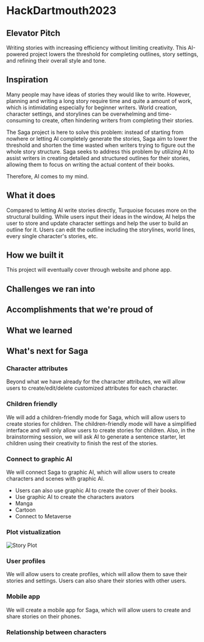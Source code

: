 # HackDartmouth2023
## Elevator Pitch
Writing stories with increasing efficiency without limiting creativity. This AI-powered project lowers the threshold for completing outlines, story settings, and refining their overall style and tone.

## Inspiration
Many people may have ideas of stories they would like to write. However, planning and writing a long story require time and quite a amount of work, which is intimidating especially for beginner writers. World creation, character settings, and storylines can be overwhelming and time-consuming to create, often hindering writers from completing their stories. 

The Saga project is here to solve this problem: instead of starting from nowhere or letting AI completely generate the stories, Saga aim to lower the threshold and shorten the time wasted when writers trying to figure out the whole story structure. Saga seeks to address this problem by utilizing AI to assist writers in creating detailed and structured outlines for their stories, allowing them to focus on writing the actual content of their books.

Therefore, AI comes to my mind.

## What it does
Compared to letting AI write stories directly, Turquoise focuses more on the structural building. While users input their ideas in the window, AI helps the user to store and update character settings and help the user to build an outline for it. Users can edit the outline including the storylines, world lines, every single character's stories, etc. 

## How we built it
This project will eventually cover through website and phone app.


## Challenges we ran into



## Accomplishments that we're proud of



## What we learned



## What's next for Saga
### Character attributes
Beyond what we have already for the character attributes, we will allow users to create/edit/delete customized attributes for each character.

### Children friendly
We will add a children-friendly mode for Saga, which will allow users to create stories for children. The children-friendly mode will have a simplified interface and will only allow users to create stories for children.
Also, in the brainstorming session, we will ask AI to generate a sentence starter, let children using their creativity to finish the rest of the stories.

### Connect to graphic AI
We will connect Saga to graphic AI, which will allow users to create characters and scenes with graphic AI.
- Users can also use graphic AI to create the cover of their books.
- Use graphic AI to create the characters avators
- Manga
- Cartoon
- Connect to Metaverse

### Plot vistualization
![Story Plot](https://writers.com/wp-content/uploads/2021/12/Freytags-Pyramid.png)

### User profiles
We will allow users to create profiles, which will allow them to save their stories and settings. Users can also share their stories with other users.

### Mobile app
We will create a mobile app for Saga, which will allow users to create and share stories on their phones.

### Relationship between characters